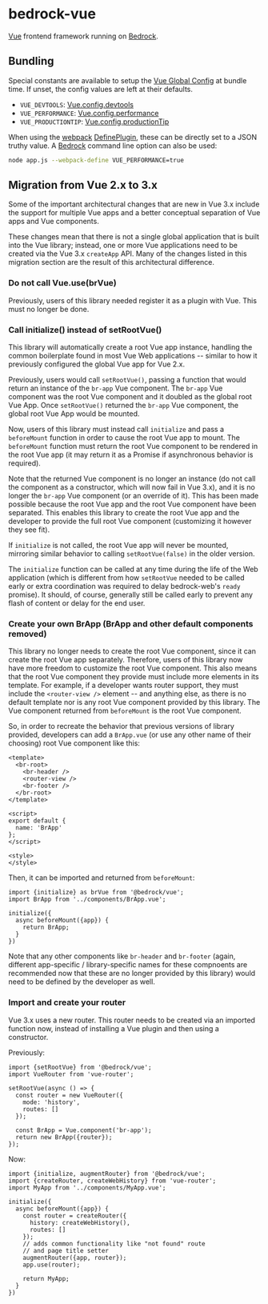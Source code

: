 # bedrock-vue

[Vue][] frontend framework running on [Bedrock][].

## Bundling

Special constants are available to setup the [Vue Global Config][] at bundle
time. If unset, the config values are left at their defaults.

- `VUE_DEVTOOLS`: [Vue.config.devtools](https://vuejs.org/v2/api/#devtools)
- `VUE_PERFORMANCE`: [Vue.config.performance](https://vuejs.org/v2/api/#performance)
- `VUE_PRODUCTIONTIP`: [Vue.config.productionTip](https://vuejs.org/v2/api/#productionTip)

When using the [webpack][] [DefinePlugin][], these can be directly set to a
JSON truthy value. A [Bedrock][] command line option can also be used:

```sh
node app.js --webpack-define VUE_PERFORMANCE=true
```

## Migration from Vue 2.x to 3.x

Some of the important architectural changes that are new in Vue 3.x include
the support for multiple Vue apps and a better conceptual separation of Vue
apps and Vue components.

These changes mean that there is not a single global application that is
built into the Vue library; instead, one or more Vue applications need to
be created via the Vue 3.x `createApp` API. Many of the changes listed in
this migration section are the result of this architectural difference.

### Do not call Vue.use(brVue)

Previously, users of this library needed register it as a plugin with
Vue. This must no longer be done.

### Call initialize() instead of setRootVue()

This library will automatically create a root Vue app instance, handling the
common boilerplate found in most Vue Web applications -- similar to how it
previously configured the global Vue app for Vue 2.x.

Previously, users would call `setRootVue()`, passing a function that would
return an instance of the `br-app` Vue component. The `br-app` Vue component
was the root Vue component and it doubled as the global root Vue App. Once
`setRootVue()` returned the `br-app` Vue component, the global root Vue App
would be mounted.

Now, users of this library must instead call `initialize` and pass a
`beforeMount` function in order to cause the root Vue app to mount. The `beforeMount` function must return the root Vue component to be rendered in the
root Vue app (it may return it as a Promise if asynchronous behavior is
required).

Note that the returned Vue component is no longer an instance (do not call
the component as a constructor, which will now fail in Vue 3.x), and it is
no longer the `br-app` Vue component (or an override of it). This has been made
possible because the root Vue app and the root Vue component have been
separated. This enables this library to create the root Vue app and the
developer to provide the full root Vue component (customizing it however they
see fit).

If `initialize` is not called, the root Vue app will never be mounted,
mirroring similar behavior to calling `setRootVue(false)` in the older version.

The `initialize` function can be called at any time during the life of the
Web application (which is different from how `setRootVue` needed to be called
early or extra coordination was required to delay bedrock-web's `ready`
promise). It should, of course, generally still be called early to prevent any
flash of content or delay for the end user.

### Create your own BrApp (BrApp and other default components removed)

This library no longer needs to create the root Vue component, since it
can create the root Vue app separately. Therefore, users of this library now
have more freedom to customize the root Vue component. This also means that
the root Vue component they provide must include more elements in its template.
For example, if a developer wants router support, they must include the
`<router-view />` element -- and anything else, as there is no default
template nor is any root Vue component provided by this library. The Vue
component returned from `beforeMount` is the root Vue component.

So, in order to recreate the behavior that previous versions of library
provided, developers can add a `BrApp.vue` (or use any other name of their
choosing) root Vue component like this:

```
<template>
  <br-root>
    <br-header />
    <router-view />
    <br-footer />
  </br-root>
</template>

<script>
export default {
  name: 'BrApp'
};
</script>

<style>
</style>
```

Then, it can be imported and returned from `beforeMount`:

```
import {initialize} as brVue from '@bedrock/vue';
import BrApp from '../components/BrApp.vue';

initialize({
  async beforeMount({app}) {
    return BrApp;
  }
})
```

Note that any other components like `br-header` and `br-footer` (again,
different app-specific / library-specific names for these compnoents are
recommended now that these are no longer provided by this library) would
need to be defined by the developer as well.

### Import and create your router

Vue 3.x uses a new router. This router needs to be created via an imported
function now, instead of installing a Vue plugin and then using a constructor.

Previously:

```
import {setRootVue} from '@bedrock/vue';
import VueRouter from 'vue-router';

setRootVue(async () => {
  const router = new VueRouter({
    mode: 'history',
    routes: []
  });

  const BrApp = Vue.component('br-app');
  return new BrApp({router});
});
```

Now:

```
import {initialize, augmentRouter} from '@bedrock/vue';
import {createRouter, createWebHistory} from 'vue-router';
import MyApp from '../components/MyApp.vue';

initialize({
  async beforeMount({app}) {
    const router = createRouter({
      history: createWebHistory(),
      routes: []
    });
    // adds common functionality like "not found" route
    // and page title setter
    augmentRouter({app, router});
    app.use(router);

    return MyApp;
  }
})
```

[Bedrock]: https://github.com/digitalbazaar/bedrock
[DefinePlugin]: https://webpack.js.org/plugins/define-plugin/
[Vue Global Config]: https://vuejs.org/v2/api/#Global-Config
[Vue]: https://vuejs.org/
[webpack]: https://webpack.js.org/
